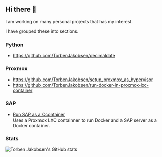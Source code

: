 ## Hi there 👋

I am working on many personal projects that has my interest.

I have grouped these into sections.

### Python

- https://github.com/TorbenJakobsen/decimaldate

### Proxmox

- https://github.com/TorbenJakobsen/setup_proxmox_as_hypervisor
- https://github.com/TorbenJakobsen/run-docker-in-proxmox-lxc-container

### SAP

- [Run SAP as a Ccontainer](https://github.com/TorbenJakobsen/run_sap_as_a_container)<br/>
  Uses a Proxmox LXC containner to run Docker and a SAP server as a Docker container.

### Stats

![Torben Jakobsen's GitHub stats](https://github-readme-stats.vercel.app/api?username=TorbenJakobsen&show_icons=true)

